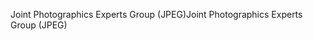 <span data-ttu-id="cafbe-101">Joint Photographics Experts Group (JPEG)</span><span class="sxs-lookup"><span data-stu-id="cafbe-101">Joint Photographics Experts Group (JPEG)</span></span>